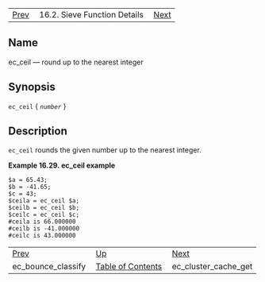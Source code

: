 |     |     |     |
| --- | --- | --- |
| [Prev](sieve.ref.ec_bounce_classify)  | 16.2. Sieve Function Details |  [Next](sieve.ref.ec_cluster_cache_get) |

<a name="sieve.ref.ec_ceil"></a>
## Name

ec_ceil — round up to the nearest integer

## Synopsis

`ec_ceil` { *`number`* }

<a name="idp29239216"></a>
## Description

`ec_ceil` rounds the given number up to the nearest integer.

<a name="example.ec_ceiling"></a>

**Example 16.29. ec_ceil example**

```
$a = 65.43;
$b = -41.65;
$c = 43;
$ceila = ec_ceil $a;
$ceilb = ec_ceil $b;
$ceilc = ec_ceil $c;
#ceila is 66.000000
#ceilb is -41.000000
#ceilc is 43.000000
```


|     |     |     |
| --- | --- | --- |
| [Prev](sieve.ref.ec_bounce_classify)  | [Up](sieve.ref.files) |  [Next](sieve.ref.ec_cluster_cache_get) |
| ec_bounce_classify  | [Table of Contents](index) |  ec_cluster_cache_get |
